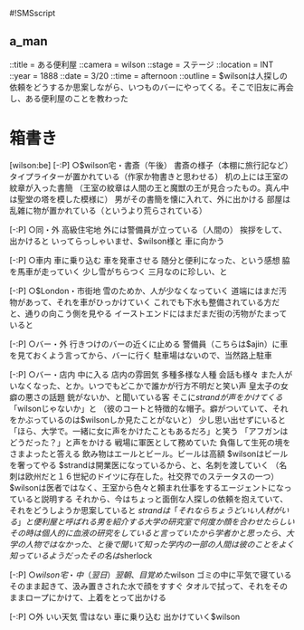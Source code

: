 #!SMSscript

## a_man

::title = ある便利屋
::camera = wilson
::stage = ステージ
::location = INT
::year = 1888
::date = 3/20
::time = afternoon
::outline = $wilsonは人探しの依頼をどうするか思案しながら、いつものバーにやってくる。そこで旧友に再会し、ある便利屋のことを教わった

# 箱書き

[wilson:be]
[-:P]
○$wilson宅・書斎（午後）
書斎の様子（本棚に旅行記など）
タイプライターが置かれている（作家か物書きと思わせる）
机の上には王室の紋章が入った書簡
（王室の紋章は人間の王と魔獣の王が見合ったもの。真ん中は聖堂の塔を模した模様に）
男がその書簡を懐に入れて、外に出かける
部屋は乱雑に物が置かれている（というより荒らされている）

[-:P]
○同・外
高級住宅地
外には警備員が立っている（人間の）
挨拶をして、出かけると
いってらっしゃいませ、$wilson様と
車に向かう

[-:P]
○車内
車に乗り込む
車を発車させる
随分と便利になった、という感想
脇を馬車が走っていく
少し雪がちらつく
三月なのに珍しい、と

[-:P]
○$London・市街地
雪のためか、人が少なくなっていく
道端にはまだ汚物があって、それを車がひっかけていく
これでも下水も整備されている方だと、通りの向こう側を見やる
イーストエンドにはまだまだ街の汚物がたまっていると

[-:P]
○バー・外
行きつけのバーの近くに止める
警備員（こちらは$ajin）に車を見ておくよう言ってから、バーに行く
駐車場はないので、当然路上駐車

[-:P]
○バー・店内
中に入る
店内の雰囲気
多種多様な人種
会話も様々
また人がいなくなった、とか。いつでもどこかで誰かが行方不明だと笑い声
皇太子の女癖の悪さの話題
銃がないか、と聞いている客
そこに$strandが声をかけてくる
「$wilsonじゃないか」と
（彼のコートと特徴的な帽子。癖がついていて、それをかぶっているのは$wilsonしか見たことがないと）
少し思い出せずにいると「ほら、大学で。一緒に女に声をかけたこともあるだろ」と笑う
「アフガンはどうだった？」と声をかける
戦場に軍医として務めていた
負傷して生死の境をさまよったと答える
飲み物はエールとビール。ビールは高額
$wilsonはビールを奢ってやる
$strandは開業医になっているから、と、名刺を渡していく
（名刺は欧州だと１６世紀のドイツに存在した。社交界でのステータスの一つ）
$wilsonは医者ではなく、王室から色々と頼まれ仕事をするエージェントになっていると説明する
それから、今はちょっと面倒な人探しの依頼を抱えていて、それをどうしようか思案していると
$strandは「それならちょうどいい人材がいる」と
便利屋と呼ばれる男を紹介する
大学の研究室で何度か顔を合わせたらしい
その時は個人的に血液の研究をしていると言っていたから学者かと思ったら、大学の人物ではなかった、と後で聞いて知った
学内の一部の人間は彼のことをよく知っているようだった
その名は$sherlock

[-:P]
○$wilson宅・中（翌日）
翌朝、目覚めた$wilson
ゴミの中に平気で寝ている
そのまま起きて、汲み置きされた水で顔をすすぐ
タオルで拭って、それをそのままロープにかけて、上着をとって出かける

[-:P]
○外
いい天気
雪はない
車に乗り込む
出かけていく$wilson

